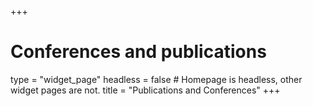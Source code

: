 +++
# Conferences and publications
type = "widget_page"
headless = false  # Homepage is headless, other widget pages are not.
title = "Publications and Conferences"
+++

